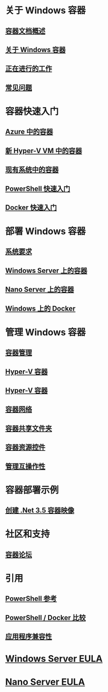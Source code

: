 # 关于 Windows 容器

## [容器文档概述](./containers_welcome.md)

## [关于 Windows 容器](about/about_overview.md)

## [正在进行的工作](about/work_in_progress.md)

## [常见问题](about/faq.md)

# 容器快速入门

## [Azure 中的容器](quick_start/azure_setup.md)

## [新 Hyper-V VM 中的容器](quick_start/container_setup.md)

## [现有系统中的容器](quick_start/inplace_setup.md)

## [PowerShell 快速入门](quick_start/manage_powershell.md)

## [Docker 快速入门](quick_start/manage_docker.md)

# 部署 Windows 容器

## [系统要求](deployment/system_requirements.md)

## [Windows Server 上的容器](deployment/deployment.md)

## [Nano Server 上的容器](deployment/deployment_nano.md)

## [Windows 上的 Docker](deployment/docker_windows.md)

# 管理 Windows 容器

## [容器管理](management/manage_containers.md)

## [Hyper-V 容器](management/hyperv_container.md)

## [Hyper-V 容器](management/manage_images.md)

## [容器网络](management/container_networking.md)

## [容器共享文件夹](management/manage_data.md)

## [容器资源控件](management/manage_resources.md)

## [管理互操作性](management/hcs_powershell.md)

# 容器部署示例

## [创建 .Net 3.5 容器映像](examples/dotnet35.md)

# 社区和支持

## [容器论坛](https://social.msdn.microsoft.com/Forums/en-US/home?forum=windowscontainers)

# 引用

## [PowerShell 参考](https://technet.microsoft.com/en-us/library/mt433069.aspx)

## [PowerShell / Docker 比较](reference/ps_docker_comparison.md)

## [应用程序兼容性](reference/app_compat.md)

# [Windows Server EULA](EULA.md)

# [Nano Server EULA](Nano_EULA.md)


<!--HONumber=Feb16_HO1-->
